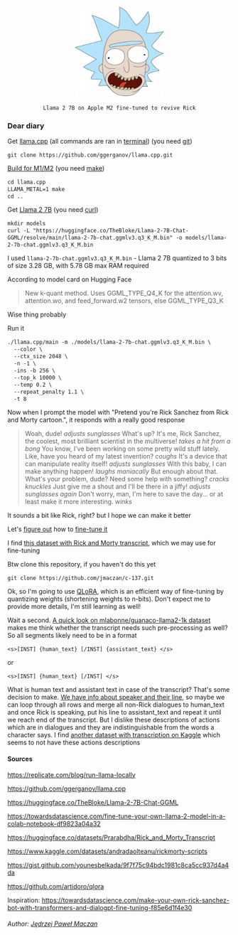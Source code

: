 <p align="center"><img src="./assets/hi-thanks-for-reading-my-filename.png" alt="hi-thanks-for-reading-my-filename.png" style="height: 200px; width:200px;"/></p>

<p align="center"><code>Llama 2 7B on Apple M2 fine-tuned to revive Rick</code></p>

### Dear diary

Get [llama.cpp](https://github.com/ggerganov/llama.cpp) (all commands are ran in [terminal](https://en.wikipedia.org/wiki/Terminal_emulator)) (you need [git](https://git-scm.com/))

```
git clone https://github.com/ggerganov/llama.cpp.git
```

[Build for M1/M2](https://replicate.com/blog/run-llama-locally) (you need [make](https://www.gnu.org/software/make/))

```
cd llama.cpp
LLAMA_METAL=1 make
cd ..
```

Get [Llama 2 7B](https://huggingface.co/TheBloke/Llama-2-7B-Chat-GGML) (you need [curl](https://curl.se/))

```
mkdir models
curl -L "https://huggingface.co/TheBloke/Llama-2-7B-Chat-GGML/resolve/main/llama-2-7b-chat.ggmlv3.q3_K_M.bin" -o models/llama-2-7b-chat.ggmlv3.q3_K_M.bin
```

I used `llama-2-7b-chat.ggmlv3.q3_K_M.bin` - Llama 2 7B quantized to 3 bits of size 3.28 GB, with 5.78 GB max RAM required

According to model card on Hugging Face

> New k-quant method. Uses GGML_TYPE_Q4_K for the attention.wv, attention.wo, and feed_forward.w2 tensors, else GGML_TYPE_Q3_K

Wise thing probably

Run it

```
./llama.cpp/main -m ./models/llama-2-7b-chat.ggmlv3.q3_K_M.bin \
  --color \
  --ctx_size 2048 \
  -n -1 \
  -ins -b 256 \
  --top_k 10000 \
  --temp 0.2 \
  --repeat_penalty 1.1 \
  -t 8
```

Now when I prompt the model with "Pretend you're Rick Sanchez from Rick and Morty cartoon.", it responds with a really good response

> Woah, dude! _adjusts sunglasses_ What's up? It's me, Rick Sanchez, the coolest, most brilliant scientist in the multiverse! _takes a hit from a bong_ You know, I've been working on some pretty wild stuff lately. Like, have you heard of my latest invention? _coughs_ It's a device that can manipulate reality itself! _adjusts sunglasses_ With this baby, I can make anything happen! _laughs maniacally_ But enough about that. What's your problem, dude? Need some help with something? _cracks knuckles_ Just give me a shout and I'll be there in a jiffy! _adjusts sunglasses again_ Don't worry, man, I'm here to save the day... or at least make it more interesting. _winks_

It sounds a bit like Rick, right? but I hope we can make it better

Let's [figure out](https://gist.github.com/younesbelkada/9f7f75c94bdc1981c8ca5cc937d4a4da) how to [fine-tune it](https://towardsdatascience.com/fine-tune-your-own-llama-2-model-in-a-colab-notebook-df9823a04a32)

I find [this dataset with Rick and Morty transcript](https://huggingface.co/datasets/Prarabdha/Rick_and_Morty_Transcript), which we may use for fine-tuning

Btw clone this repository, if you haven't do this yet

```
git clone https://github.com/jmaczan/c-137.git
```

Ok, so I'm going to use [QLoRA](https://github.com/artidoro/qlora), which is an efficient way of fine-tuning by quantizing weights (shortening weights to n-bits). Don't expect me to provide more details, I'm still learning as well!

Wait a second. [A quick look on mlabonne/guanaco-llama2-1k dataset](https://colab.research.google.com/drive/1Ad7a9zMmkxuXTOh1Z7-rNSICA4dybpM2?usp=sharing) makes me think whether the transcript needs such pre-processing as well? So all segments likely need to be in a format

```
<s>[INST] {human_text} [/INST] {assistant_text} </s>
```

or

```
<s>[INST] {human_text} [/INST] </s>
```

What is human text and assistant text in case of the transcript? That's some decision to make. [We have info about speaker and their line](https://huggingface.co/datasets/Prarabdha/Rick_and_Morty_Transcript/viewer/Prarabdha--Rick_and_Morty_Transcript/train), so maybe we can loop through all rows and merge all non-Rick dialogues to human_text and once Rick is speaking, put his line to assistant_text and repeat it until we reach end of the transcript. But I dislike these descriptions of actions which are in dialogues and they are indistinguishable from the words a character says. I find [another dataset with transcription on Kaggle](https://www.kaggle.com/datasets/andradaolteanu/rickmorty-scripts) which seems to not have these actions descriptions

#### Sources

https://replicate.com/blog/run-llama-locally

https://github.com/ggerganov/llama.cpp

https://huggingface.co/TheBloke/Llama-2-7B-Chat-GGML

https://towardsdatascience.com/fine-tune-your-own-llama-2-model-in-a-colab-notebook-df9823a04a32

https://huggingface.co/datasets/Prarabdha/Rick_and_Morty_Transcript

https://www.kaggle.com/datasets/andradaolteanu/rickmorty-scripts

https://gist.github.com/younesbelkada/9f7f75c94bdc1981c8ca5cc937d4a4da

https://github.com/artidoro/qlora

Inspiration: https://towardsdatascience.com/make-your-own-rick-sanchez-bot-with-transformers-and-dialogpt-fine-tuning-f85e6d1f4e30

###### Author: [Jędrzej Paweł Maczan](https://maczan.pl)
